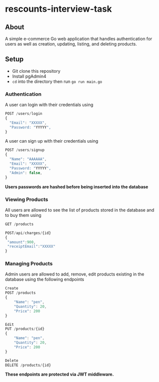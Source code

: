 # rescounts-interview-task

## About
A simple e-commerce Go web application that handles authentication for users as well as creation, updating, listing, and deleting products.

## Setup
- Git clone this repository
- Install pgAdmin4
- `cd` into the directory then run `go run main.go`

### Authentication
A user can login with their credentials using
```javascript
POST /users/login
{
  "Email": "XXXXX",
  "Password: "YYYYY",
}
```
A user can sign up with their credentials using
```javascript
POST /users/signup
{
  "Name": "AAAAAA",
  "Email": "XXXXX",
  "Password: "YYYYY",
  "Admin": false,
}
```
<b>Users passwords are hashed before being inserted into the database</b>

### Viewing Products
All users are allowed to see the list of products stored in the database and to buy them using
```javascript
GET /products
```
```javascript
POST/api/charges/{id}
{
 "amount":900,
 "receiptEmail":"XXXXX"
}
```

### Managing Products
Admin users are allowed to add, remove, edit products existing in the database using the following endpoints
```javascript
Create
POST /products
{
    "Name": "pen",
    "Quantity": 20,
    "Price": 200
}
```
```javascript
Edit
PUT /products/{id}
{
    "Name": "pen",
    "Quantity": 20,
    "Price": 200
}
```
```javascript
Delete
DELETE /products/{id}
```
<b>These endpoints are protected via JWT middleware.</b>
